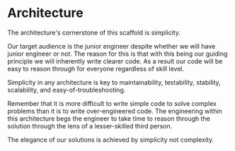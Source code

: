 # Architecture

The architecture's cornerstone of this scaffold is simplicity.

Our target audience is the junior engineer despite whether we will have junior engineer or not. The reason for this is that with this being our guiding principle we will inherently write clearer code. As a result our code will be easy to reason through for everyone regardless of skill level.

Simplicity in any architecture is key to maintainability, testability, stability, scalability, and easy-of-troubleshooting.

Remember that it is more difficult to write simple code to solve complex problems than it is to write over-engineered code. The engineering within this architecture begs the engineer to take time to reason through the solution through the lens of a lesser-skilled third person.

The elegance of our solutions is achieved by simplicity not complexity.
